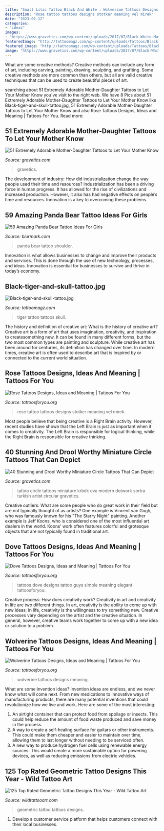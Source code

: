 ```yaml
---
title: "Small Lilac Tattoo Black And White : Wolverine Tattoos Designs, Ideas And Meaning"
description: "Rose tattoo tattoos designs stotker meaning vel mirek"
date: "2023-02-12"
categories:
- "ideas"
images:
- "https://www.gravetics.com/wp-content/uploads/2017/07/Black-White-Matching-Feather-Tattoo.jpg"
featuredImage: "http://tattoomagz.com/wp-content/uploads/Tattoos/Black-tiger-and-skull-tattoo.jpg"
featured_image: "http://tattoomagz.com/wp-content/uploads/Tattoos/Black-tiger-and-skull-tattoo.jpg"
image: "https://www.gravetics.com/wp-content/uploads/2017/07/Black-White-Matching-Feather-Tattoo.jpg"
---
```



What are some creative methods?
Creative methods can include any form of art, including carving, painting, drawing, sculpting, and grafiting. Some creative methods are more common than others, but all are valid creative techniques that can be used to create beautiful pieces of art.

	

		
searching about 51 Extremely Adorable Mother-Daughter Tattoos to Let Your Mother Know you've visit to the right web. We have 8 Pics about 51 Extremely Adorable Mother-Daughter Tattoos to Let Your Mother Know like Black-tiger-and-skull-tattoo.jpg, 51 Extremely Adorable Mother-Daughter Tattoos to Let Your Mother Know and also Rose Tattoos Designs, Ideas and Meaning | Tattoos For You. Read more:
		
    
## 51 Extremely Adorable Mother-Daughter Tattoos To Let Your Mother Know

<img loading=lazy src="https://www.gravetics.com/wp-content/uploads/2017/07/Black-White-Matching-Feather-Tattoo.jpg" onerror="this.onerror=null;this.src='https://tse1.mm.bing.net/th?id=OIP.mqK5hMqLhU3aY3HAbUyjOQHaHa&amp;pid=15.1';" alt="51 Extremely Adorable Mother-Daughter Tattoos to Let Your Mother Know">

_Source: gravetics.com_

>gravetics. 

	

The development of industry: How did industrialization change the way people used their time and resources?
Industrialization has been a driving force in human progress. It has allowed for the rise of civilizations and increased production. However, it also has had negative effects on people’s time and resources. Innovation is a key to overcoming these problems.

    
## 59 Amazing Panda Bear Tattoo Ideas For Girls

<img loading=lazy src="https://www.blurmark.com/wp-content/uploads/2017/04/Panda-Bear-With-Baby-On-Shoulder.jpg" onerror="this.onerror=null;this.src='https://tse2.mm.bing.net/th?id=OIP.8iK7lGrK73c51TfdfYaLMQHaHa&amp;pid=15.1';" alt="59 Amazing Panda Bear Tattoo Ideas For Girls">

_Source: blurmark.com_

>panda bear tattoo shoulder. 

	

Innovation is what allows businesses to change and improve their products and services. This is done through the use of new technology, processes, and ideas. Innovation is essential for businesses to survive and thrive in today’s economy.

    
## Black-tiger-and-skull-tattoo.jpg

<img loading=lazy src="http://tattoomagz.com/wp-content/uploads/Tattoos/Black-tiger-and-skull-tattoo.jpg" onerror="this.onerror=null;this.src='https://tse2.mm.bing.net/th?id=OIP.SZVIC0myLSt9E5SCMJiPsAHaLH&amp;pid=15.1';" alt="Black-tiger-and-skull-tattoo.jpg">

_Source: tattoomagz.com_

>tiger tattoo tattoos skull. 

	

The history and definition of creative art: What is the history of creative art?
Creative art is a form of art that uses imagination, creativity, and inspiration to createsomething new. It can be found in many different forms, but the two most common types are painting and sculpture. While creative art has been around for centuries, its definition has changed over time. In modern times, creative art is often used to describe art that is inspired by or connected to the current world situation.

    
## Rose Tattoos Designs, Ideas And Meaning | Tattoos For You

<img loading=lazy src="http://www.tattoosforyou.org/wp-content/uploads/2013/09/Rose-Tattoo-Images.jpg" onerror="this.onerror=null;this.src='https://tse2.mm.bing.net/th?id=OIP.9hQbsVA4dJzf8HujJHThewHaLH&amp;pid=15.1';" alt="Rose Tattoos Designs, Ideas and Meaning | Tattoos For You">

_Source: tattoosforyou.org_

>rose tattoo tattoos designs stotker meaning vel mirek. 

	

Most people believe that being creative is a Right Brain activity. However, recent studies have shown that the Left Brain is just as important when it comes to creativity. The Left Brain is responsible for logical thinking, while the Right Brain is responsible for creative thinking.

    
## 40 Stunning And Drool Worthy Miniature Circle Tattoos That Can Depict

<img loading=lazy src="http://www.gravetics.com/wp-content/uploads/2017/07/Ultimate-Dotwork-Miniture-Circle-Tattoo.jpg" onerror="this.onerror=null;this.src='https://tse3.mm.bing.net/th?id=OIP.TcWFLlpLM3eprHZD-5eEGgHaG7&amp;pid=15.1';" alt="40 Stunning and Drool Worthy Miniature Circle Tattoos That Can Depict">

_Source: gravetics.com_

>tattoo circle tattoos miniature krbdk eva modern dotwork sortra turkish artist circular gravetics. 

	

Creative outliers: What are some people who do great work in their field but are not typically thought of as artists?
One example is Vincent van Gogh, who was famously known for his "The Starry Night" painting. Another example is Jeff Koons, who is considered one of the most influential art dealers in the world. Koons' work often features colorful and grotesque objects that are not typically found in traditional art.

    
## Dove Tattoos Designs, Ideas And Meaning | Tattoos For You

<img loading=lazy src="http://www.tattoosforyou.org/wp-content/uploads/2013/09/Small-Dove-Tattoos.jpg" onerror="this.onerror=null;this.src='https://tse2.mm.bing.net/th?id=OIP.faXQleQJomQl-guFEmQv5QHaJ4&amp;pid=15.1';" alt="Dove Tattoos Designs, Ideas and Meaning | Tattoos For You">

_Source: tattoosforyou.org_

>tattoos dove designs tattoo guys simple meaning elegant tattoosforyou. 

	

Creative process: How does creativity work?
Creativity in art and creativity in life are two different things. In art, creativity is the ability to come up with new ideas; in life, creativity is the willingness to try something new. Creative processes vary depending on the artist and the creative situation. In general, however, creative teams work together to come up with a new idea or solution to a problem.

    
## Wolverine Tattoos Designs, Ideas And Meaning | Tattoos For You

<img loading=lazy src="https://www.tattoosforyou.org/wp-content/uploads/2016/03/Wolverine-Tattoos.jpg" onerror="this.onerror=null;this.src='https://tse3.mm.bing.net/th?id=OIP.F-GSPG6mucatXitiuz7XCgHaJ6&amp;pid=15.1';" alt="Wolverine Tattoos Designs, Ideas and Meaning | Tattoos For You">

_Source: tattoosforyou.org_

>wolverine tattoos designs meaning. 

	

What are some invention ideas?
Invention ideas are endless, and we never know what will come next. From new medications to innovative ways of manufacturing products, there are many potential inventions that could revolutionize how we live and work. Here are some of the most interesting: 
1. An airtight container that can protect food from spoilage or insects. This could help reduce the amount of food waste produced and save money in the process. 
2. A way to create a self-healing surface for guitars or other instruments. This could make them cheaper and easier to maintain over time, allowing them to last longer without needing to be serviced often. 
3. A new way to produce hydrogen fuel cells using renewable energy sources. This would create a more sustainable option for powering devices, as well as reducing emissions from electric vehicles. 

    
## 125 Top Rated Geometric Tattoo Designs This Year - Wild Tattoo Art

<img loading=lazy src="https://www.wildtattooart.com/wp-content/uploads/2018/02/geometric-tattoos-11021854.jpg" onerror="this.onerror=null;this.src='https://tse2.mm.bing.net/th?id=OIP.y-G-eaKHMeFgSO1aTgeh6QHaJ3&amp;pid=15.1';" alt="125 Top Rated Geometric Tattoo Designs This Year - Wild Tattoo Art">

_Source: wildtattooart.com_

>geometric tattoo tattoos designs. 

	

1. Develop a customer service platform that helps customers connect with their local businesses.


